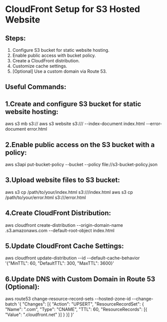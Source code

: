 # CloudFront Setup for S3 Hosted Website
## Steps:
1. Configure S3 bucket for static website hosting.
2. Enable public access with bucket policy.
3. Create a CloudFront distribution.
4. Customize cache settings.
5. [Optional] Use a custom domain via Route 53.

## Useful Commands:
1.Create and configure S3 bucket for static website hosting:
-------------------------------------------------------------

   aws s3 mb s3://<your-bucket-name>
   aws s3 website s3://<your-bucket-name>/ --index-document index.html --error-document error.html

2.Enable public access on the S3 bucket with a policy:
-------------------------------------------------------

   aws s3api put-bucket-policy --bucket <your-bucket-name> --policy file://s3-bucket-policy.json

3.Upload website files to S3 bucket:
------------------------------------

   aws s3 cp /path/to/your/index.html s3://<your-bucket-name>/index.html
   aws s3 cp /path/to/your/error.html s3://<your-bucket-name>/error.html

4.Create CloudFront Distribution:
----------------------------------

   aws cloudfront create-distribution --origin-domain-name <your-bucket-name>.s3.amazonaws.com --default-root-object index.html

5.Update CloudFront Cache Settings:
-----------------------------------

   aws cloudfront update-distribution --id <distribution-id> --default-cache-behavior '{"MinTTL": 60, "DefaultTTL": 300, "MaxTTL": 3600}'

6.Update DNS with Custom Domain in Route 53 (Optional):
--------------------------------------------------------

   aws route53 change-resource-record-sets --hosted-zone-id <hosted-zone-id> --change-batch '{
      "Changes": [{
         "Action": "UPSERT",
         "ResourceRecordSet": {
               "Name": "<your-custom-domain>.com",
               "Type": "CNAME",
               "TTL": 60,
               "ResourceRecords": [{
                  "Value": "<your-cloudfront-distribution>.cloudfront.net"
               }]
         }
      }]
   }'

